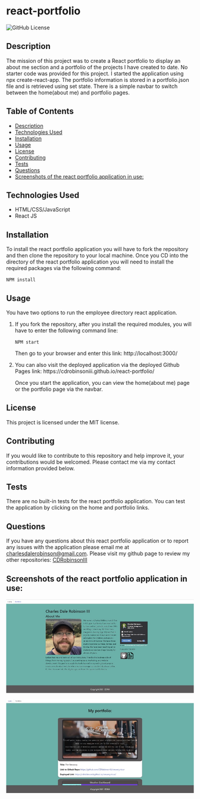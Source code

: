 # react-portfolio
![GitHub License](https://img.shields.io/badge/License-MIT-blue) 

## Description 
The mission of this project was to create a React portfolio to display an about me section and a portfolio of the projects I have created to date. No starter code was provided for this project. I started the application using npx create-react-app. The portfolio information is stored in a portfolio.json file and is retrieved using set state. There is a simple navbar to switch between the home(about me) and portfolio pages.

## Table of Contents
   * [Description](#description)
   * [Technologies Used](#technologies-used)
   * [Installation](#installation)
   * [Usage](#usage)
   * [License](#license)
   * [Contributing](#contributing)
   * [Tests](#tests)
   * [Questions](#questions)
   * [Screenshots of the react portfolio application in use:](#screenshots-of-the-react-portfolio-application-in-use-)


## Technologies Used
<ul>
   <li>HTML/CSS/JavaScript</li> 
   <li>React JS</li>
</ul>

## Installation
To install the react portfolio application you will have to fork the repository and then clone the repository to your local machine. Once you CD into the directory of the react portfolio application you will need to install the required packages via the following command: 

```
NPM install
```

## Usage 

You have two options to run the employee directory react application. 
<ol>
   <li>If you fork the repository, after you install the required modules, you will have to enter the following command line: 

   ```   
   NPM start
   ```
   
   Then go to your browser and enter this link: http://localhost:3000/</li> 
   <li>You can also visit the deployed application via the deployed Github Pages link: https://cdrobinsoniii.github.io/react-portfolio/
   <p></p>
    Once you start the application, you can view the home(about me) page or the portfolio page via the navbar.  
   </li>
</ol>

## License
This project is licensed under the MIT license.

## Contributing
If you would like to contribute to this repository and help improve it, your contributions would be welcomed. Please contact me via my contact information provided below. 

## Tests
There are no built-in tests for the react portfolio application. You can test the application by clicking on the home and portfolio links.

## Questions
If you have any questions about this react portfolio application or to report any issues with the application please email me at charlesdalerobinson@gmail.com.
Please visit my github page to review my other repositories: [CDRobinsonIII](https://github.com/CDRobinsonIII)

## Screenshots of the react portfolio application in use:

![Here is a screenshot of the home(about me) page.](/src/images/screenshot_portfolio_01.jpg)

![Here is a screenshot of the portfolio page.](/src/images/screenshot_portfolio_02.jpg)

